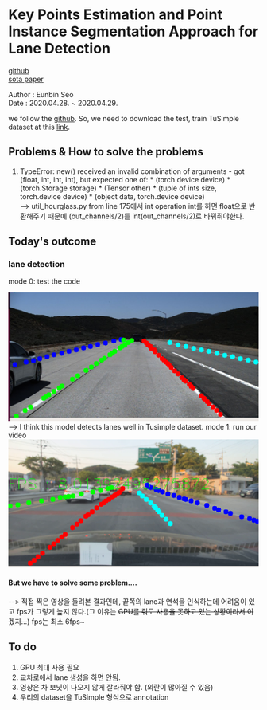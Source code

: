 # Key Points Estimation and Point Instance Segmentation Approach for Lane Detection
[github](https://github.com/koyeongmin/PINet) <br/>
[sota paper](https://arxiv.org/pdf/2002.06604.pdf)

Author : Eunbin Seo <br/>
Date : 2020.04.28. ~ 2020.04.29.

we follow the [github](https://github.com/koyeongmin/PINet). So, we need to download the test, train TuSimple dataset at this [link](https://github.com/TuSimple/tusimple-benchmark/issues/3).<br/>

## Problems & How to solve the problems
1. TypeError: new() received an invalid combination of arguments - got (float, int, int, int), but expected one of: * (torch.device device) * (torch.Storage storage) * (Tensor other) * (tuple of ints size, torch.device device) * (object data, torch.device device) <br/>
--> util_hourglass.py from line 175에서 int operation int를 하면 float으로 반환해주기 때문에 (out_channels/2)를 int(out_channels/2)로 바꿔줘야한다.

## Today's outcome
### lane detection
mode 0: test the code
<center><img src="img/mode0.png" width="900"></center>
--> I think this model detects lanes well in Tusimple dataset.
mode 1: run our video
<center><img src="img/mode1.png" width="900"></center>

#### But we have to solve some problem....
--> 직접 찍은 영상을 돌려본 결과인데, 끝쪽의 lane과 연석을 인식하는데 어려움이 있고 fps가 그렇게 높지 않다.(그 이유는 ~~GPU를 줘도 사용을 못하고 있는 상황이라서 이겠지...~~) fps는 최소 6fps~

## To do
1. GPU 최대 사용 필요
2. 교차로에서 lane 생성을 하면 안됨.
3. 영상은 차 보닛이 나오지 않게 잘라줘야 함. (외란이 많아질 수 있음)
4. 우리의 dataset을 TuSimple 형식으로 annotation

